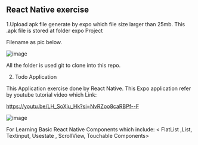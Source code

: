 ## React Native exercise
1.Upload apk file generate by expo which file size larger than 25mb. This .apk file is stored at folder expo Project 


  Filename as pic below.

  ![image](https://github.com/Soo2024/new/assets/155339318/d705505a-a022-47dd-9e3d-331c7245865d)


All the folder is used git to clone into this repo.

2. Todo Application

  This Application exercise done by React Native. This Expo application refer by youtube tutorial video which Link:

  https://youtu.be/LH_SoXiu_Hk?si=NvRZoo8caRBPf--F

  ![image](https://github.com/Soo2024/new/assets/155339318/c4b1602c-c3e3-48ed-baa7-3f6e38bc498d)

  For Learning Basic React Native Components which include: < FlatList ,List, Textinput, Usestate , ScrollView, Touchable Components>
  


  
  
